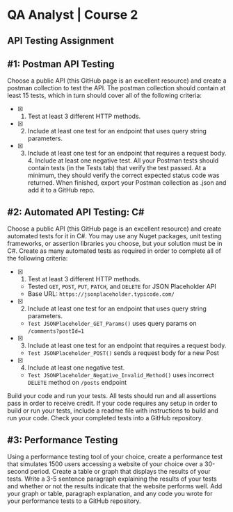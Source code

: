 ﻿# QA Analyst | Course 2 
## API Testing Assignment 

## #1: Postman API Testing
Choose a public API (this GitHub page is an excellent resource) and create a
postman collection to test the API. The postman collection should contain at least
15 tests, which in turn should cover all of the following criteria:
- [x] 1. Test at least 3 different HTTP methods.
- [x] 2. Include at least one test for an endpoint that uses query string parameters.
- [x] 3. Include at least one test for an endpoint that requires a request body. 4.
Include at least one negative test.
All your Postman tests should contain tests (in the Tests tab) that verify the test
passed. At a minimum, they should verify the correct expected status code was
returned. When finished, export your Postman collection as .json and add it to
a GitHub repo.

## #2: Automated API Testing: C# 
Choose a public API (this GitHub page is an excellent resource) and create automated tests for it in C#. 
You may use any Nuget packages, unit testing frameworks, or assertion libraries you choose, but your solution must be in C#. 
Create as many automated tests as required in order to complete all of the following criteria: 

- [x] 1. Test at least 3 different HTTP methods. 
  - Tested `GET`, `POST`, `PUT`, `PATCH`, and `DELETE` for JSON Placeholder API 
  - Base URL: `https://jsonplaceholder.typicode.com/`
- [x] 2. Include at least one test for an endpoint that uses query string parameters.
  - `Test JSONPlaceholder_GET_Params()` uses query params on `/comments?postId=1`
- [x] 3. Include at least one test for an endpoint that requires a request body.
  - `Test JSONPlaceholder_POST()` sends a request body for a new Post 
- [x] 4. Include at least one negative test.
  - `Test JSONPlaceholder_Negative_Invalid_Method()` uses incorrect `DELETE` method on `/posts` endpoint

Build your code and run your tests. All tests should run and all assertions pass in order to receive credit. 
If your code requires any setup in order to build or run your tests, include a readme file with instructions to build and run your code. 
Check your completed tests into a GitHub repository. 

## #3: Performance Testing
Using a performance testing tool of your choice, create a performance test that simulates 1500
users accessing a website of your choice over a 30-second period. Create a table or graph that
displays the results of your tests. Write a 3-5 sentence paragraph explaining the results of your
tests and whether or not the results indicate that the website performs well. Add your graph or
table, paragraph explanation, and any code you wrote for your performance tests to a GitHub
repository.
